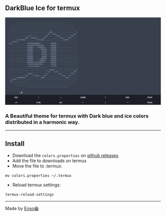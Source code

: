 ## DarkBlue Ice for termux

<img src="images/example.jpg">

### A Beautiful theme for termux with Dark blue and ice colors distributed in a harmonic way. 

---

## Install

* Download the `colors.properties` on [github releases](https://github.com/Dedsd/DarkBlue-Ice-for-termux/releases)
* Add the file to downloads on termux
* Move the file to .termux:

```
mv colors.properties ~/.termux
```

* Reload termux settings:

```
termux-reload-settings
```

---

Made by [Enso😁](https://github.com/ennso)
